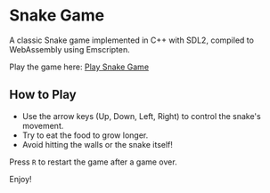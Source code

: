 # Snake Game

A classic Snake game implemented in C++ with SDL2, compiled to WebAssembly using Emscripten.

Play the game here: [Play Snake Game](https://sushiizukatsu.github.io/snake-game-cpp/)

## How to Play
- Use the arrow keys (Up, Down, Left, Right) to control the snake's movement.
- Try to eat the food to grow longer.
- Avoid hitting the walls or the snake itself!

Press `R` to restart the game after a game over.

Enjoy!
